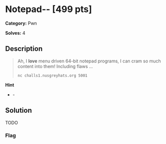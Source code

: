 # Notepad-- [499 pts]

**Category:** Pwn

**Solves:** 4

## Description
> Ah, I **love** menu driven 64-bit notepad programs, I can cram so much content into them! Including flaws ...
> 
> `nc challs1.nusgreyhats.org 5001`

**Hint**
* \-

## Solution
TODO
### Flag

